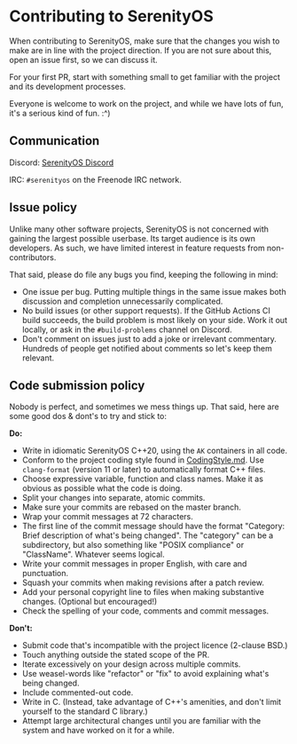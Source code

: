 # Contributing to SerenityOS

When contributing to SerenityOS, make sure that the changes you wish to make are in line with the project direction. If you are not sure about this, open an issue first, so we can discuss it.

For your first PR, start with something small to get familiar with the project and its development processes.

Everyone is welcome to work on the project, and while we have lots of fun, it's a serious kind of fun. :^)

## Communication

Discord: [SerenityOS Discord](https://discord.com/invite/29gCcKsXkF)

IRC: `#serenityos` on the Freenode IRC network.

## Issue policy

Unlike many other software projects, SerenityOS is not concerned with gaining the largest possible userbase. Its target audience is its own developers. As such, we have limited interest in feature requests from non-contributors.

That said, please do file any bugs you find, keeping the following in mind:

* One issue per bug. Putting multiple things in the same issue makes both discussion and completion unnecessarily complicated.
* No build issues (or other support requests). If the GitHub Actions CI build succeeds, the build problem is most likely on your side. Work it out locally, or ask in the `#build-problems` channel on Discord.
* Don't comment on issues just to add a joke or irrelevant commentary. Hundreds of people get notified about comments so let's keep them relevant.

## Code submission policy

Nobody is perfect, and sometimes we mess things up. That said, here are some good dos & dont's to try and stick to:

**Do:**

* Write in idiomatic SerenityOS C++20, using the `AK` containers in all code.
* Conform to the project coding style found in [CodingStyle.md](https://github.com/SerenityOS/serenity/blob/master/Documentation/CodingStyle.md). Use `clang-format` (version 11 or later) to automatically format C++ files.
* Choose expressive variable, function and class names. Make it as obvious as possible what the code is doing.
* Split your changes into separate, atomic commits.
* Make sure your commits are rebased on the master branch.
* Wrap your commit messages at 72 characters.
* The first line of the commit message should have the format "Category: Brief description of what's being changed". The "category" can be a subdirectory, but also something like "POSIX compliance" or "ClassName". Whatever seems logical.
* Write your commit messages in proper English, with care and punctuation.
* Squash your commits when making revisions after a patch review.
* Add your personal copyright line to files when making substantive changes. (Optional but encouraged!)
* Check the spelling of your code, comments and commit messages.

**Don't:**

* Submit code that's incompatible with the project licence (2-clause BSD.)
* Touch anything outside the stated scope of the PR.
* Iterate excessively on your design across multiple commits.
* Use weasel-words like "refactor" or "fix" to avoid explaining what's being changed.
* Include commented-out code.
* Write in C. (Instead, take advantage of C++'s amenities, and don't limit yourself to the standard C library.)
* Attempt large architectural changes until you are familiar with the system and have worked on it for a while.
